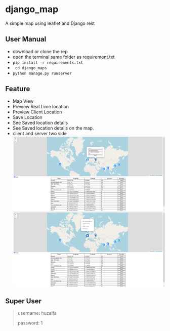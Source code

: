 # django_map
A simple map using leaflet and Django rest



## User Manual
- download or clone the rep
- open the terminal same folder as requirement.txt
-  ``` pip install -r requirements.txt ```
- ``` cd django_maps```
- ``` python manage.py runserver ```

## Feature
- Map View
- Preview Real Lime location
- Preview Client Location
- Save Location
- See Saved location details
- See Saved location details on the map.
- client and server two side
![map1](https://github.com/434huzaifa/django_map/blob/main/screenshot/map1.png)
![map2](https://github.com/434huzaifa/django_map/blob/main/screenshot/map2.png)
## Super User
> username: huzaifa
> 
> password: 1

